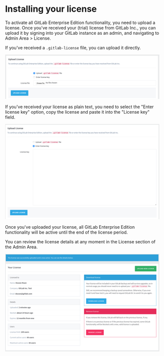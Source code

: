 # Installing your license

To activate all GitLab Enterprise Edition functionality, you need to upload a license.
Once you've received your (trial) license from GitLab Inc., you can upload it by signing into your GitLab instance as an admin, and navigating to Admin Area &gt; License.

If you've received a `.gitlab-license` file, you can upload it directly.

![upload.png](upload.png)

If you've received your license as plain text, you need to select the "Enter license key" option, copy the license and paste it into the "License key" field.

![enter.png](enter.png)

Once you've uploaded your license, all GitLab Enterprise Edition functionality will be active until the end of the license period.

You can review the license details at any moment in the License section of the Admin Area.

![details.png](details.png)
